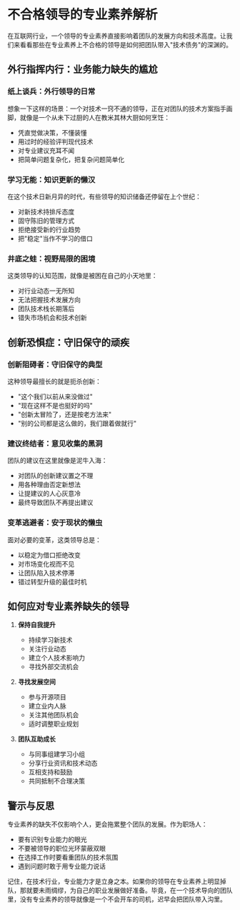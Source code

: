 # 不合格领导的专业素养解析

在互联网行业，一个领导的专业素养直接影响着团队的发展方向和技术高度。让我们来看看那些在专业素养上不合格的领导是如何把团队带入"技术债务"的深渊的。

## 外行指挥内行：业务能力缺失的尴尬

### 纸上谈兵：外行领导的日常

想象一下这样的场景：一个对技术一窍不通的领导，正在对团队的技术方案指手画脚，就像是一个从未下过厨的人在教米其林大厨如何烹饪：

- 凭直觉做决策，不懂装懂
- 用过时的经验评判现代技术
- 对专业建议充耳不闻
- 把简单问题复杂化，把复杂问题简单化

### 学习无能：知识更新的懒汉

在这个技术日新月异的时代，有些领导的知识储备还停留在上个世纪：

- 对新技术持排斥态度
- 固守陈旧的管理方式
- 拒绝接受新的行业趋势
- 把"稳定"当作不学习的借口

### 井底之蛙：视野局限的困境

这类领导的认知范围，就像是被困在自己的小天地里：

- 对行业动态一无所知
- 无法把握技术发展方向
- 团队技术栈长期落后
- 错失市场机会和技术创新

## 创新恐惧症：守旧保守的顽疾

### 创新阻碍者：守旧保守的典型

这种领导最擅长的就是扼杀创新：

- "这个我们以前从来没做过"
- "现在这样不是也挺好的吗"
- "创新太冒险了，还是按老方法来"
- "别的公司都是这么做的，我们跟着做就行"

### 建议终结者：意见收集的黑洞

团队的建议在这里就像是泥牛入海：

- 对团队的创新建议置之不理
- 用各种理由否定新想法
- 让提建议的人心灰意冷
- 最终导致团队不再提出建议

### 变革逃避者：安于现状的懒虫

面对必要的变革，这类领导总是：

- 以稳定为借口拒绝改变
- 对市场变化视而不见
- 让团队陷入技术停滞
- 错过转型升级的最佳时机

## 如何应对专业素养缺失的领导

1. **保持自我提升**
   - 持续学习新技术
   - 关注行业动态
   - 建立个人技术影响力
   - 寻找外部交流机会

2. **寻找发展空间**
   - 参与开源项目
   - 建立业内人脉
   - 关注其他团队机会
   - 适时调整职业规划

3. **团队互助成长**
   - 与同事组建学习小组
   - 分享行业资讯和技术动态
   - 互相支持和鼓励
   - 共同抵制不合理决策

## 警示与反思

专业素养的缺失不仅影响个人，更会拖累整个团队的发展。作为职场人：

- 要有识别专业能力的眼光
- 不要被领导的职位光环蒙蔽双眼
- 在选择工作时要看重团队的技术氛围
- 遇到问题时敢于用专业能力说话

记住，在技术行业，专业能力才是立身之本。如果你的领导在专业素养上明显掉队，那就要未雨绸缪，为自己的职业发展做好准备。毕竟，在一个技术导向的团队里，没有专业素养的领导就像是一个不会开车的司机，迟早会把团队带入沟里。